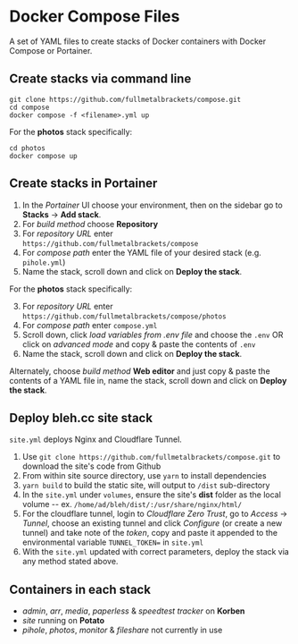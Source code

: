 # Docker Compose Files

A set of YAML files to create stacks of Docker containers with Docker Compose or Portainer.

## Create stacks via command line

```
git clone https://github.com/fullmetalbrackets/compose.git
cd compose
docker compose -f <filename>.yml up
```

For the **photos** stack specifically:

```
cd photos
docker compose up
```

## Create stacks in Portainer

1. In the _Portainer_ UI choose your environment, then on the sidebar go to **Stacks** -> **Add stack**.
2. For _build method_ choose **Repository**
3. For _repository URL_ enter `https://github.com/fullmetalbrackets/compose`
4. For _compose path_ enter the YAML file of your desired stack (e.g. `pihole.yml`)
5. Name the stack, scroll down and click on **Deploy the stack**.

For the **photos** stack specifically:

3. For _repository URL_ enter `https://github.com/fullmetalbrackets/compose/photos`
4. For _compose path_ enter `compose.yml`
5. Scroll down, click _load variables from .env file_ and choose the `.env` OR click on _advanced mode_ and copy & paste the contents of `.env`
6. Name the stack, scroll down and click on **Deploy the stack**.

Alternately, choose _build method_ **Web editor** and just copy & paste the contents of a YAML file in, name the stack, scroll down and click on **Deploy the stack**.

## Deploy bleh.cc site stack

`site.yml` deploys Nginx and Cloudflare Tunnel.

1. Use `git clone https://github.com/fullmetalbrackets/compose.git` to download the site's code from Github
2. From within site source directory, use `yarn` to install dependencies
3. `yarn build` to build the static site, will output to `/dist` sub-directory
4. In the `site.yml` under `volumes`, ensure the site's **dist** folder as the local volume -- ex. `/home/ad/bleh/dist/:/usr/share/nginx/html/`
5. For the cloudflare tunnel, login to _Cloudflare Zero Trust_, go to _Access_ -> _Tunnel_, choose an existing tunnel and click _Configure_ (or create a new tunnel) and take note of the _token_, copy and paste it appended to the environmental variable `TUNNEL_TOKEN=` in `site.yml`
6. With the `site.yml` updated with correct parameters, deploy the stack via any method stated above.

## Containers in each stack

- _admin_, _arr_, _media_, _paperless_ & _speedtest tracker_ on **Korben**
- _site_ running on **Potato**
- _pihole_, _photos_, _monitor_ & _fileshare_ not currently in use
